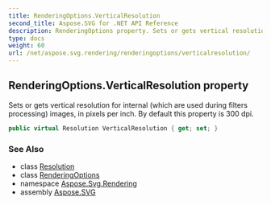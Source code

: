 ```yaml
---
title: RenderingOptions.VerticalResolution
second_title: Aspose.SVG for .NET API Reference
description: RenderingOptions property. Sets or gets vertical resolution for internal which are used during filters processing images in pixels per inch. By default this property is 300 dpi
type: docs
weight: 60
url: /net/aspose.svg.rendering/renderingoptions/verticalresolution/
---
```

## RenderingOptions.VerticalResolution property

Sets or gets vertical resolution for internal (which are used during filters processing) images, in pixels per inch. By default this property is 300 dpi.

```csharp
public virtual Resolution VerticalResolution { get; set; }
```

### See Also

* class [Resolution](../../../aspose.svg.drawing/resolution/)
* class [RenderingOptions](../)
* namespace [Aspose.Svg.Rendering](../../../aspose.svg.rendering/)
* assembly [Aspose.SVG](../../../)
